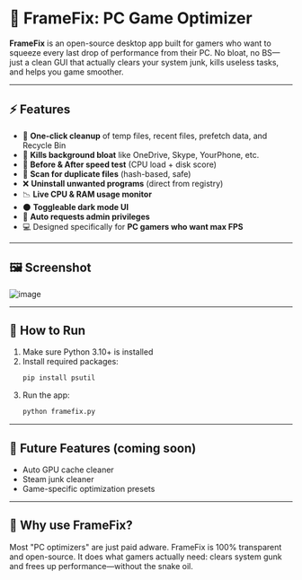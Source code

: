 # 🧼 FrameFix: PC Game Optimizer

**FrameFix** is an open-source desktop app built for gamers who want to squeeze every last drop of performance from their PC. No bloat, no BS—just a clean GUI that actually clears your system junk, kills useless tasks, and helps you game smoother.

---

## ⚡ Features

- 🧠 **One-click cleanup** of temp files, recent files, prefetch data, and Recycle Bin  
- 🔫 **Kills background bloat** like OneDrive, Skype, YourPhone, etc.  
- 🚀 **Before & After speed test** (CPU load + disk score)  
- 🧹 **Scan for duplicate files** (hash-based, safe)  
- ❌ **Uninstall unwanted programs** (direct from registry)  
- 📉 **Live CPU & RAM usage monitor**  
- 🌑 **Toggleable dark mode UI**  
- 🔐 **Auto requests admin privileges**  
- 💻 Designed specifically for **PC gamers who want max FPS**

---

## 🖼️ Screenshot

![image](https://github.com/user-attachments/assets/37d67f24-5bfe-4e73-a7d3-503fc769d17b)

---

## 💾 How to Run

1. Make sure Python 3.10+ is installed  
2. Install required packages:
   ```bash
   pip install psutil
   ```
3. Run the app:
   ```bash
   python framefix.py
   ```

---

## 📂 Future Features (coming soon)

- Auto GPU cache cleaner  
- Steam junk cleaner  
- Game-specific optimization presets

---

## 🧠 Why use FrameFix?

Most "PC optimizers" are just paid adware. FrameFix is 100% transparent and open-source. It does what gamers actually need: clears system gunk and frees up performance—without the snake oil.
